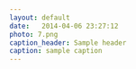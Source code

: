 ```yaml
---
layout: default
date:   2014-04-06 23:27:12
photo: 7.png
caption_header: Sample header
caption: sample caption
---
```

